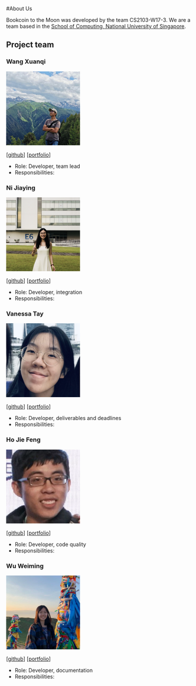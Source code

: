 #About Us

Bookcoin to the Moon was developed by the team CS2103-W17-3.
We are a team based in the [School of Computing, National University of Singapore](http://www.comp.nus.edu.sg).

## Project team

### Wang Xuanqi

<img src="images/xuanqi966.png" width="200px">

[[github](https://github.com/xuanqi966)]
[[portfolio](team/johndoe.md)]

* Role: Developer, team lead
* Responsibilities: 

### Ni Jiaying

<img src="images/ninijiaying.png" width="200px">

[[github](http://github.com/ninijiaying)]
[[portfolio](team/johndoe.md)]

* Role: Developer, integration
* Responsibilities: 

### Vanessa Tay

<img src="images/vvan-essa.png" width="200px">

[[github](http://github.com/vvan-essa)] [[portfolio](team/johndoe.md)]

* Role: Developer, deliverables and deadlines
* Responsibilities: 

### Ho Jie Feng

<img src="images/hojiefeng.png" width="200px">

[[github](http://github.com/hojiefeng)]
[[portfolio](team/johndoe.md)]

* Role: Developer, code quality
* Responsibilities: 

### Wu Weiming

<img src="images/ming-00.png" width="200px">

[[github](http://github.com/ming-00)]
[[portfolio](team/johndoe.md)]

* Role: Developer, documentation
* Responsibilities: 
